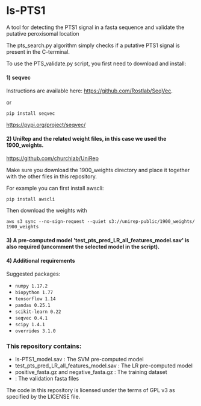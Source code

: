 # Is-PTS1
A tool for detecting the PTS1 signal in a fasta sequence and validate the putative peroxisomal location

The pts_search.py algorithm simply checks if a putative PTS1 signal is present in the C-terminal.

To use the PTS_validate.py script, you first need to download and install:

#### 1) seqvec 
Instructions are available here: https://github.com/Rostlab/SeqVec.

or 

`pip install seqvec`

https://pypi.org/project/seqvec/

#### 2) UniRep and the related weight files, in this case we used the 1900_weights.

https://github.com/churchlab/UniRep

Make sure you download the 1900_weights directory and place it together with the other files in this repository.

For example you can first install awscli: 

`pip install awscli`

Then download the weights with

`aws s3 sync --no-sign-request --quiet s3://unirep-public/1900_weights/ 1900_weights`


#### 3) A pre-computed model 'test_pts_pred_LR_all_features_model.sav' is also required (uncomment the selected model in the script). 

#### 4) Additional requirements

Suggested packages:

- `numpy 1.17.2`
- `biopython 1.77`
- `tensorflow 1.14`
- `pandas 0.25.1`
- `scikit-learn 0.22`
- `seqvec 0.4.1`
- `scipy 1.4.1`
- `overrides 3.1.0`


### This repository contains:

- Is-PTS1_model.sav : The SVM pre-computed model 
- test_pts_pred_LR_all_features_model.sav : The LR pre-computed model
- positive_fasta.gz and negative_fasta.gz : The training dataset
- : The validation fasta files
  
The code in this repository is licensed under the terms of GPL v3 as specified by the LICENSE file.
